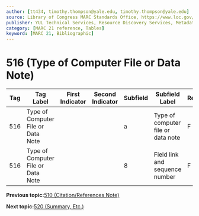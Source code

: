 ```yaml
---
author: [tt434, timothy.thompson@yale.edu, timothy.thompson@yale.edu]
source: Library of Congress MARC Standards Office, https://www.loc.gov/marc/bibliographic/bd516.html
publisher: YUL Technical Services, Resource Discovery Services, Metadata Services Unit
category: [MARC 21 reference, Tables]
keyword: [MARC 21, Bibliographic]
---
```


# 516 \(Type of Computer File or Data Note\)

|Tag|Tag Label|First Indicator|Second Indicator|Subfield|Subfield Label|Repeatable|
|---|---------|---------------|----------------|--------|--------------|----------|
|516|Type of Computer File or Data Note| | |a|Type of computer file or data note|F|
|516|Type of Computer File or Data Note| | |8|Field link and sequence number|F|

**Previous topic:**[510 \(Citation/References Note\)](../tables/510_bib_table.md)

**Next topic:**[520 \(Summary, Etc.\)](../tables/520_bib_table.md)

